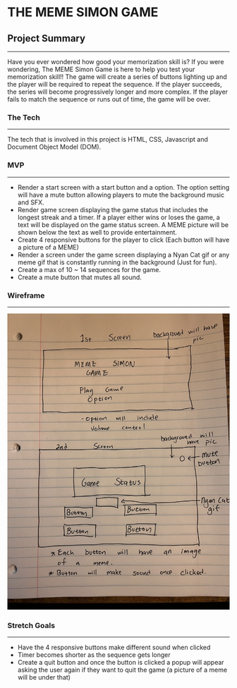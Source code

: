 # THE MEME SIMON GAME
## Project Summary
---
Have you ever wondered how good your memorization skill is? If you were wondering, The MEME Simon Game is here to help you test your memorization skill!! The game will create a series of buttons lighting up and the player will be required to repeat the sequence. If the player succeeds, the series will become progressively longer and more complex. If the player fails to match the sequence or runs out of time, the game will be over.

### The Tech 
---
The tech that is involved in this project is HTML, CSS, Javascript and Document Object Model (DOM).

### MVP
---
- Render a start screen with a start button and a option. The option setting will have a mute button allowing players to mute the background music and SFX.
- Render game screen displaying the game status that includes the longest streak and a timer. If a player either wins or loses the game, a text will be displayed on the game status screen. A MEME picture will be shown below the text as well to provide entertainment.
- Create 4 responsive buttons for the player to click (Each button will have a picture of a MEME)
- Render a screen under the game screen displaying a Nyan Cat gif or any meme gif that is constantly running in the background (Just for fun).
- Create a max of 10 ~ 14 sequences for the game.
- Create a mute button that mutes all sound.

### Wireframe
---
![wireframe](./IMG_0941.jpg)


### Stretch Goals
---
- Have the 4 responsive buttons make different sound when clicked
- Timer becomes shorter as the sequence gets longer 
- Create a quit button and once the button is clicked a popup will appear asking the user again if they want to quit the game (a picture of a meme will be under that)
